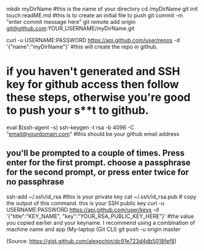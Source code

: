mkdir myDirName    #this is the name of your directory
cd /myDirName
git init
touch readME.md   #this is to create an initial file to push
git commit -m "enter commit message here"
git remote add origin git@github.com:YOUR_USERNAME/myDirName.git

curl -u USERNAME:PASSWORD https://api.github.com/user/repos -d '{"name":"myDirName"}' #this will create the repo in github.

# if you haven't generated and SSH key for github access then follow these steps, otherwise you're good to push your s**t to github.
eval $(ssh-agent -s)
ssh-keygen -t rsa -b 4096 -C "email@yourdomain.com" #this should be your github email address
## you'll be prompted to a couple of times. Press enter for the first prompt. choose a passphrase for the second prompt, or press enter twice for no passphrase
ssh-add ~/.ssh/id_rsa   #this is your private key
cat ~/.ssh/id_rsa.pub   # copy the output of this command. this is your SSH public key
curl -u USERNAME:PASSWORD https://api.github.com/user/keys -d '{"title":"KEY_NAME", "key":"YOUR_RSA_PUBLIC_KEY_HERE"}'   #the value you copied earlier and your keyname. I recommend using a combination of machine name and app (My-laptop (Git CLI)
git push -u origin master

(Source: https://gist.github.com/alexpchin/dc91e723d4db5018fef8)
